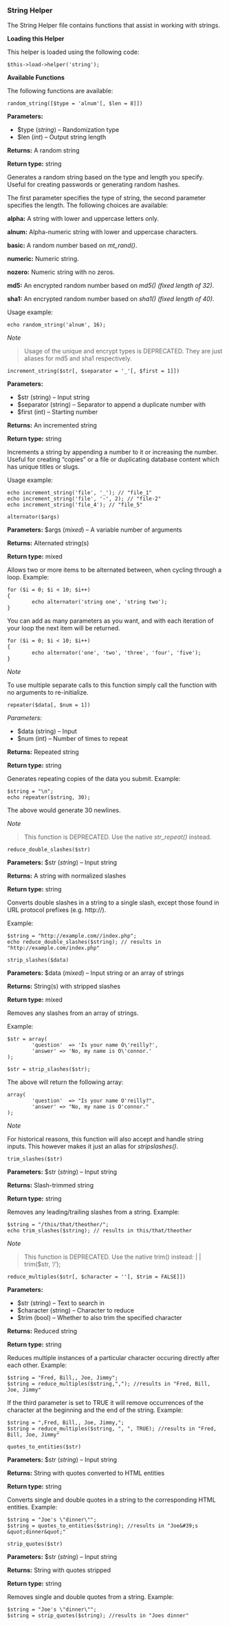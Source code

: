 ### String Helper ###

The String Helper file contains functions that assist in working with strings.

**Loading this Helper**

This helper is loaded using the following code:

	$this->load->helper('string');

**Available Functions**

The following functions are available:

	random_string([$type = 'alnum'[, $len = 8]])

**Parameters:**	

- $type (*string*) – Randomization type
- $len (*int*) – Output string length

**Returns:** A random string

**Return type:** string

Generates a random string based on the type and length you specify. Useful for creating passwords or generating random hashes.

The first parameter specifies the type of string, the second parameter specifies the length. The following choices are available:

**alpha:** A string with lower and uppercase letters only.

**alnum:** Alpha-numeric string with lower and uppercase characters.

**basic:** A random number based on *mt_rand()*.

**numeric:** Numeric string.

**nozero:** Numeric string with no zeros.

**md5:** An encrypted random number based on *md5()* *(fixed length of 32)*.

**sha1:** An encrypted random number based on *sha1()* *(fixed length of 40)*.

Usage example:

	echo random_string('alnum', 16);

*Note*

> Usage of the unique and encrypt types is DEPRECATED. They are just aliases for md5 and sha1 respectively.

	increment_string($str[, $separator = '_'[, $first = 1]])

**Parameters:**	

- $str (string) – Input string
- $separator (string) – Separator to append a duplicate number with
- $first (int) – Starting number

**Returns:** An incremented string

**Return type:** string

Increments a string by appending a number to it or increasing the number. Useful for creating “copies” or a file or duplicating database content which has unique titles or slugs.

Usage example:

	echo increment_string('file', '_'); // "file_1"
	echo increment_string('file', '-', 2); // "file-2"
	echo increment_string('file_4'); // "file_5"

	alternator($args)

**Parameters:** $args (*mixed*) – A variable number of arguments

**Returns:** Alternated string(s)

**Return type:** mixed

Allows two or more items to be alternated between, when cycling through a loop. Example:

	for ($i = 0; $i < 10; $i++)
	{
	        echo alternator('string one', 'string two');
	}

You can add as many parameters as you want, and with each iteration of your loop the next item will be returned.

	for ($i = 0; $i < 10; $i++)
	{
	        echo alternator('one', 'two', 'three', 'four', 'five');
	}

*Note*

To use multiple separate calls to this function simply call the function with no arguments to re-initialize.

	repeater($data[, $num = 1])

*Parameters:*	

- $data (string) – Input
- $num (int) – Number of times to repeat

**Returns:** Repeated string

**Return type:** string

Generates repeating copies of the data you submit. Example:

	$string = "\n";
	echo repeater($string, 30);

The above would generate 30 newlines.

*Note*

> This function is DEPRECATED. Use the native *str_repeat()* instead.

	reduce_double_slashes($str)

**Parameters:**	$str (*string*) – Input string

**Returns:** A string with normalized slashes

**Return type:** string

Converts double slashes in a string to a single slash, except those found in URL protocol prefixes (e.g. http&#58;//).

Example:

	$string = "http://example.com//index.php";
	echo reduce_double_slashes($string); // results in "http://example.com/index.php"

	strip_slashes($data)

**Parameters:**	$data (*mixed*) – Input string or an array of strings

**Returns:** String(s) with stripped slashes

**Return type:** mixed

Removes any slashes from an array of strings.

Example:

	$str = array(
	        'question'  => 'Is your name O\'reilly?',
	        'answer' => 'No, my name is O\'connor.'
	);

	$str = strip_slashes($str);

The above will return the following array:

	array(
	        'question'  => "Is your name O'reilly?",
	        'answer' => "No, my name is O'connor."
	);

*Note*

For historical reasons, this function will also accept and handle string inputs. This however makes it just an alias for *stripslashes()*.

	trim_slashes($str)

**Parameters:**	 $str (*string*) – Input string

**Returns:** Slash-trimmed string

**Return type:** string

Removes any leading/trailing slashes from a string. Example:

	$string = "/this/that/theother/";
	echo trim_slashes($string); // results in this/that/theother

*Note*

> This function is DEPRECATED. Use the native trim() instead: | | trim($str, ‘/’);

	reduce_multiples($str[, $character = ''[, $trim = FALSE]])

**Parameters:**	

- $str (string) – Text to search in
- $character (string) – Character to reduce
- $trim (bool) – Whether to also trim the specified character

**Returns:** Reduced string

**Return type:** string

Reduces multiple instances of a particular character occuring directly after each other. Example:

	$string = "Fred, Bill,, Joe, Jimmy";
	$string = reduce_multiples($string,","); //results in "Fred, Bill, Joe, Jimmy"

If the third parameter is set to TRUE it will remove occurrences of the character at the beginning and the end of the string. Example:

	$string = ",Fred, Bill,, Joe, Jimmy,";
	$string = reduce_multiples($string, ", ", TRUE); //results in "Fred, Bill, Joe, Jimmy"

	quotes_to_entities($str)

**Parameters:** $str (*string*) – Input string

**Returns:** String with quotes converted to HTML entities

**Return type:** string

Converts single and double quotes in a string to the corresponding HTML entities. Example:

	$string = "Joe's \"dinner\"";
	$string = quotes_to_entities($string); //results in "Joe&#39;s &quot;dinner&quot;"

	strip_quotes($str)

**Parameters:**	$str (*string*) – Input string

**Returns:**	String with quotes stripped

**Return type:** string

Removes single and double quotes from a string. Example:

	$string = "Joe's \"dinner\"";
	$string = strip_quotes($string); //results in "Joes dinner"